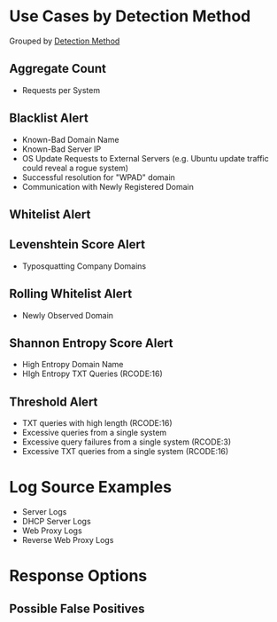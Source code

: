 # Use Cases by Detection Method

Grouped by [Detection Method](/Detection-Methods.md)

## Aggregate Count
- Requests per System


## Blacklist Alert
- Known-Bad Domain Name
- Known-Bad Server IP
- OS Update Requests to External Servers (e.g. Ubuntu update traffic could reveal a rogue system)
- Successful resolution for "WPAD" domain
- Communication with Newly Registered Domain


## Whitelist Alert


## Levenshtein Score Alert
- Typosquatting Company Domains


## Rolling Whitelist Alert
- Newly Observed Domain


## Shannon Entropy Score Alert
- High Entropy Domain Name
- HIgh Entropy TXT Queries (RCODE:16)


## Threshold Alert
- TXT queries with high length (RCODE:16)
- Excessive queries from a single system
- Excessive query failures from a single system (RCODE:3)
- Excessive TXT queries from a single system (RCODE:16)


# Log Source Examples
- Server Logs
- DHCP Server Logs
- Web Proxy Logs
- Reverse Web Proxy Logs


# Response Options


## Possible False Positives

